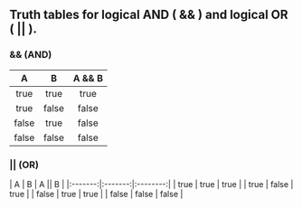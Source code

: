 ## Truth tables for logical AND ( && ) and logical OR ( || ).

### && (AND)
|    A	  |    B	  |  A && B  |
|:-------:|:-------:|:--------:|
|  true	  |  true	  |   true   |
|  true	  |  false	|   false  |
|  false  |  true	  |   false  |
|  false	|  false	|   false  |

### || (OR)
|    A	  |    B	  |  A || B  |
|:-------:|:-------:|:--------:|
|  true	  |  true	  |   true   |
|  true	  |  false	|   true   |
|  false	|  true	  |   true   |
|  false	|  false	|   false  |